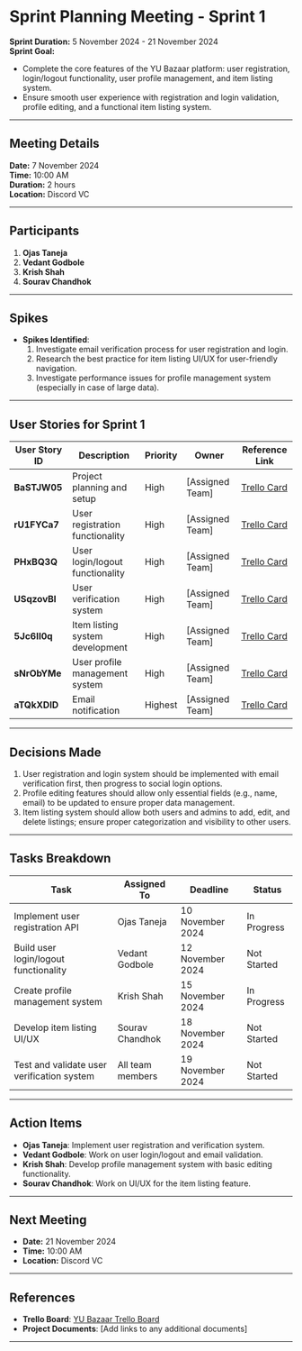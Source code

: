 # **Sprint Planning Meeting - Sprint 1**

**Sprint Duration:** 5 November 2024 - 21 November 2024  
**Sprint Goal:**  
- Complete the core features of the YU Bazaar platform: user registration, login/logout functionality, user profile management, and item listing system.
- Ensure smooth user experience with registration and login validation, profile editing, and a functional item listing system.

---

## **Meeting Details**

**Date:** 7 November 2024  
**Time:** 10:00 AM  
**Duration:** 2 hours  
**Location:** Discord VC  

---

## **Participants**
1. **Ojas Taneja**  
2. **Vedant Godbole**  
3. **Krish Shah**  
4. **Sourav Chandhok**  
---

## **Spikes**
- **Spikes Identified**:  
  1. Investigate email verification process for user registration and login.
  2. Research the best practice for item listing UI/UX for user-friendly navigation.  
  3. Investigate performance issues for profile management system (especially in case of large data).

---

## **User Stories for Sprint 1**
| **User Story ID**    | **Description**                                   | **Priority** | **Owner**      | **Reference Link**                                 |
|----------------------|---------------------------------------------------|--------------|----------------|---------------------------------------------------|
| **BaSTJW05**          | Project planning and setup                       | High         | [Assigned Team]| [Trello Card](https://trello.com/b/sPYHEcIl/yu-bazaar) |
| **rU1FYCa7**          | User registration functionality                  | High         | [Assigned Team]| [Trello Card](https://trello.com/b/sPYHEcIl/yu-bazaar) |
| **PHxBQ3Q**           | User login/logout functionality                  | High         | [Assigned Team]| [Trello Card](https://trello.com/b/sPYHEcIl/yu-bazaar) |
| **USqzovBl**          | User verification system                         | High         | [Assigned Team]| [Trello Card](https://trello.com/b/sPYHEcIl/yu-bazaar) |
| **5Jc6II0q**          | Item listing system development                  | High         | [Assigned Team]| [Trello Card](https://trello.com/b/sPYHEcIl/yu-bazaar) |
| **sNrObYMe**          | User profile management system                   | High         | [Assigned Team]| [Trello Card](https://trello.com/b/sPYHEcIl/yu-bazaar) |
| **aTQkXDlD**          | Email notification                               | Highest      | [Assigned Team]| [Trello Card](https://trello.com/b/sPYHEcIl/yu-bazaar) |



---

## **Decisions Made**  
1. User registration and login system should be implemented with email verification first, then progress to social login options.  
2. Profile editing features should allow only essential fields (e.g., name, email) to be updated to ensure proper data management.  
3. Item listing system should allow both users and admins to add, edit, and delete listings; ensure proper categorization and visibility to other users.

---

## **Tasks Breakdown**
| **Task**                                             | **Assigned To**     | **Deadline**      | **Status**         |
|------------------------------------------------------|---------------------|-------------------|--------------------|
| Implement user registration API                      | Ojas Taneja         | 10 November 2024  | In Progress        |
| Build user login/logout functionality                | Vedant Godbole      | 12 November 2024  | Not Started        |
| Create profile management system                     | Krish Shah          | 15 November 2024  | In Progress        |
| Develop item listing UI/UX                           | Sourav Chandhok     | 18 November 2024  | Not Started        |
| Test and validate user verification system           | All team members    | 19 November 2024  | Not Started        |

---

## **Action Items**  
- **Ojas Taneja**: Implement user registration and verification system.  
- **Vedant Godbole**: Work on user login/logout and email validation.  
- **Krish Shah**: Develop profile management system with basic editing functionality.  
- **Sourav Chandhok**: Work on UI/UX for the item listing feature.

---

## **Next Meeting**
- **Date:** 21 November 2024  
- **Time:** 10:00 AM  
- **Location:** Discord VC  

---

## **References**  
- **Trello Board**: [YU Bazaar Trello Board](https://trello.com/b/sPYHEcIl/yu-bazaar)  
- **Project Documents**: [Add links to any additional documents]

---

